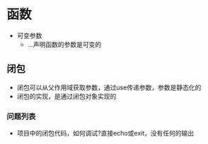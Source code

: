 # 函数
- 可变参数
    - ...声明函数的参数是可变的

## 闭包
- 闭包可以从父作用域获取参数，通过use传递参数，参数是静态化的
- 闭包的实现，是通过闭包对象实现的

### 问题列表
- 项目中的闭包代码，如何调试?直接echo或exit，没有任何的输出